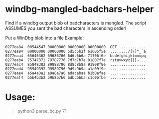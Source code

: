 # windbg-mangled-badchars-helper
Find if a windbg output blob of badcharacters is mangled.
The script ASSUMES you sent the bad characters in ascending order!

Put a WinDbg blob into a file
Example:
```
0277ea84  00544547 00000000 00000000 00000000  GET.............
0277ea94  00000000 00000000 5d5c5b2f 61605f5e  ......../[\]^_`a
0277eaa4  65646362 69686766 6d6c6b6a 71706f6e  bcdefghijklmnopq
0277eab4  75747372 79787776 7d7c7b7a 81807f7e  rstuvwxyz{|}~...
0277eac4  85848382 89888786 8d8c8b8a 91908f8e  ................
0277ead4  95949392 99989796 9d9c9b9a a1a09f9e  ................
0277eae4  a5a4a3a2 a9a8a7a6 adacabaa b1b0afae  ................
0277eaf4  b5b4b3b2 b9b8b7b6 bdbcbbba c1c0bfbe  ................
```

# Usage:
>python3 parse_bc.py 71
